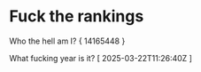 # Fuck the rankings

Who the hell am I?
{ 14165448 }

What fucking year is it?
[ 2025-03-22T11:26:40Z ]
